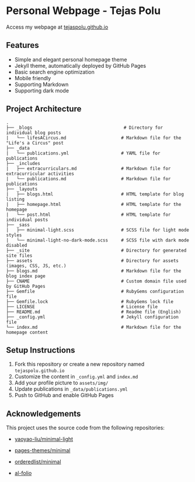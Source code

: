 # Personal Webpage - Tejas Polu

Access my webpage at [tejaspolu.github.io](https://tejaspolu.github.io)


## Features

- Simple and elegant personal homepage theme
- Jekyll theme, automatically deployed by GitHub Pages
- Basic search engine optimization
- Mobile friendly
- Supporting Markdown 
- Supporting dark mode

## Project Architecture

```
.
├── _blogs                                   # Directory for individual blog posts
|   └── lifesACircus.md                     # Markdown file for the "Life's a Circus" post
├── _data
|   └── publications.yml                    # YAML file for publications
├── _includes
|   ├── extracurriculars.md                 # Markdown file for extracurricular activities
|   └── publications.md                     # Markdown file for publications
├── _layouts
|   ├── blogs.html                          # HTML template for blog listing
|   ├── homepage.html                       # HTML template for the homepage
|   └── post.html                           # HTML template for individual posts
├── _sass
|   ├── minimal-light.scss                  # SCSS file for light mode styles
|   └── minimal-light-no-dark-mode.scss     # SCSS file with dark mode disabled
├── _site                                   # Directory for generated site files
├── assets                                  # Directory for assets (images, CSS, JS, etc.)
├── blogs.md                                # Markdown file for the blog index page
├── CNAME                                   # Custom domain file used by GitHub Pages
├── Gemfile                                 # RubyGems configuration file
├── Gemfile.lock                            # RubyGems lock file
├── LICENSE                                 # License file
├── README.md                               # Readme file (English)
├── _config.yml                             # Jekyll configuration file
└── index.md                                # Markdown file for the homepage content
```

## Setup Instructions

1. Fork this repository or create a new repository named `tejaspolu.github.io`
2. Customize the content in `_config.yml` and `index.md`
3. Add your profile picture to `assets/img/`
4. Update publications in `_data/publications.yml`
5. Push to GitHub and enable GitHub Pages

## Acknowledgements

This project uses the source code from the following repositories:

* [yaoyao-liu/minimal-light](https://github.com/yaoyao-liu/minimal-light)

* [pages-themes/minimal](https://github.com/pages-themes/minimal)

* [orderedlist/minimal](https://github.com/orderedlist/minimal)

* [al-folio](https://github.com/alshedivat/al-folio)
